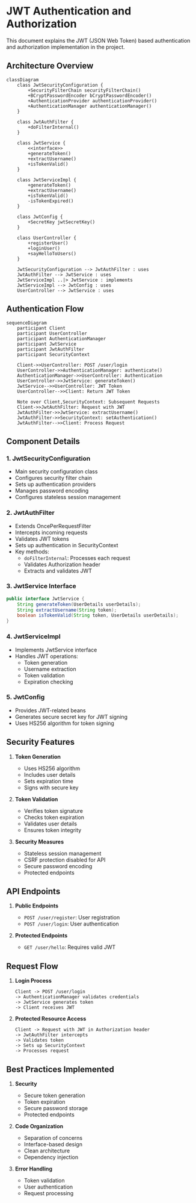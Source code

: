 # JWT Authentication and Authorization

This document explains the JWT (JSON Web Token) based authentication and authorization implementation in the project.

## Architecture Overview

```mermaid
classDiagram
    class JwtSecurityConfiguration {
        +SecurityFilterChain securityFilterChain()
        +BCryptPasswordEncoder bCryptPasswordEncoder()
        +AuthenticationProvider authenticationProvider()
        +AuthenticationManager authenticationManager()
    }

    class JwtAuthFilter {
        +doFilterInternal()
    }

    class JwtService {
        <<interface>>
        +generateToken()
        +extractUsername()
        +isTokenValid()
    }

    class JwtServiceImpl {
        +generateToken()
        +extractUsername()
        +isTokenValid()
        -isTokenExpired()
    }

    class JwtConfig {
        +SecretKey jwtSecretKey()
    }

    class UserController {
        +registerUser()
        +loginUser()
        +sayHelloToUsers()
    }

    JwtSecurityConfiguration --> JwtAuthFilter : uses
    JwtAuthFilter --> JwtService : uses
    JwtServiceImpl ..|> JwtService : implements
    JwtServiceImpl --> JwtConfig : uses
    UserController --> JwtService : uses
```

## Authentication Flow

```mermaid
sequenceDiagram
    participant Client
    participant UserController
    participant AuthenticationManager
    participant JwtService
    participant JwtAuthFilter
    participant SecurityContext

    Client->>UserController: POST /user/login
    UserController->>AuthenticationManager: authenticate()
    AuthenticationManager->>UserController: Authentication
    UserController->>JwtService: generateToken()
    JwtService-->>UserController: JWT Token
    UserController-->>Client: Return JWT Token

    Note over Client,SecurityContext: Subsequent Requests
    Client->>JwtAuthFilter: Request with JWT
    JwtAuthFilter->>JwtService: extractUsername()
    JwtAuthFilter->>SecurityContext: setAuthentication()
    JwtAuthFilter-->>Client: Process Request
```

## Component Details

### 1. JwtSecurityConfiguration
- Main security configuration class
- Configures security filter chain
- Sets up authentication providers
- Manages password encoding
- Configures stateless session management

### 2. JwtAuthFilter
- Extends OncePerRequestFilter
- Intercepts incoming requests
- Validates JWT tokens
- Sets up authentication in SecurityContext
- Key methods:
  - `doFilterInternal`: Processes each request
  - Validates Authorization header
  - Extracts and validates JWT

### 3. JwtService Interface
```java
public interface JwtService {
    String generateToken(UserDetails userDetails);
    String extractUsername(String token);
    boolean isTokenValid(String token, UserDetails userDetails);
}
```

### 4. JwtServiceImpl
- Implements JwtService interface
- Handles JWT operations:
  - Token generation
  - Username extraction
  - Token validation
  - Expiration checking

### 5. JwtConfig
- Provides JWT-related beans
- Generates secure secret key for JWT signing
- Uses HS256 algorithm for token signing

## Security Features

1. **Token Generation**
   - Uses HS256 algorithm
   - Includes user details
   - Sets expiration time
   - Signs with secure key

2. **Token Validation**
   - Verifies token signature
   - Checks token expiration
   - Validates user details
   - Ensures token integrity

3. **Security Measures**
   - Stateless session management
   - CSRF protection disabled for API
   - Secure password encoding
   - Protected endpoints

## API Endpoints

1. **Public Endpoints**
   - `POST /user/register`: User registration
   - `POST /user/login`: User authentication

2. **Protected Endpoints**
   - `GET /user/hello`: Requires valid JWT

## Request Flow

1. **Login Process**
   ```
   Client -> POST /user/login
   -> AuthenticationManager validates credentials
   -> JwtService generates token
   -> Client receives JWT
   ```

2. **Protected Resource Access**
   ```
   Client -> Request with JWT in Authorization header
   -> JwtAuthFilter intercepts
   -> Validates token
   -> Sets up SecurityContext
   -> Processes request
   ```

## Best Practices Implemented

1. **Security**
   - Secure token generation
   - Token expiration
   - Secure password storage
   - Protected endpoints

2. **Code Organization**
   - Separation of concerns
   - Interface-based design
   - Clean architecture
   - Dependency injection

3. **Error Handling**
   - Token validation
   - User authentication
   - Request processing 
